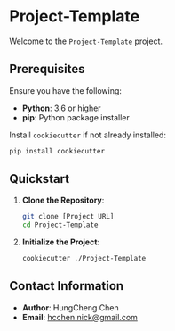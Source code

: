 # Project-Template

Welcome to the `Project-Template` project.

## Prerequisites

Ensure you have the following:

- **Python**: 3.6 or higher
- **pip**: Python package installer

Install `cookiecutter` if not already installed:

```bash
pip install cookiecutter
```

## Quickstart

1. **Clone the Repository**:
    ```sh
    git clone [Project URL]
    cd Project-Template
    ```

2. **Initialize the Project**:
    ```sh
    cookiecutter ./Project-Template
    ```

## Contact Information

- **Author**: HungCheng Chen
- **Email**: [hcchen.nick@gmail.com](mailto:hcchen.nick@gmail.com)